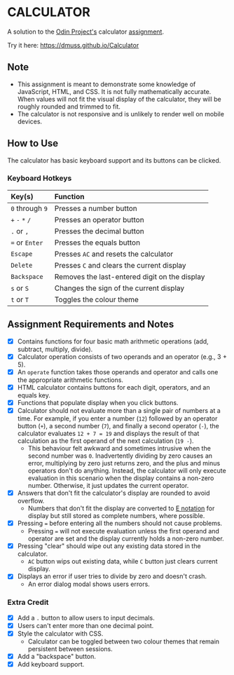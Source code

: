 # CALCULATOR

A solution to the [Odin Project's](https://www.theodinproject.com) calculator [assignment](https://www.theodinproject.com/lessons/foundations-calculator).

Try it here: https://dmuss.github.io/Calculator

## Note

- This assignment is meant to demonstrate some knowledge of JavaScript, HTML, and CSS. It is not fully mathematically accurate. When values will not fit the visual display of the calculator, they will be roughly rounded and trimmed to fit.
- The calculator is not responsive and is unlikely to render well on mobile devices.

## How to Use

The calculator has basic keyboard support and its buttons can be clicked.

### Keyboard Hotkeys

| Key(s)                  | Function                                      |
|:------------------------|:----------------------------------------------|
| `0` through `9`         | Presses a number button                       |
| `+` `-` `*` `/`         | Presses an operator button                    | 
| `.` or `,`              | Presses the decimal button                    |
| `=` or `Enter`          | Presses the equals button                     |
| `Escape`                | Presses `AC` and resets the calculator        |
| `Delete`                | Presses `C` and clears the current display    |
| `Backspace`             | Removes the last-entered digit on the display |
| `s` or `S`              | Changes the sign of the current display       |
| `t` or `T`              | Toggles the colour theme                      |

## Assignment Requirements and Notes

- [X] Contains functions for four basic math arithmetic operations (add, subtract, multiply, divide).
- [X] Calculator operation consists of two operands and an operator (e.g., 3 + 5).
- [X] An `operate` function takes those operands and operator and calls one the appropriate arithmetic functions.
- [X] HTML calculator contains buttons for each digit, operators, and an equals key.
- [X] Functions that populate display when you click buttons.
- [X] Calculator should not evaluate more than a single pair of numbers at a time. For example, if you enter a number (`12`) followed by an operator button (`+`), a second number (`7`), and finally a second operator (`-`), the calculator evaluates `12 + 7 = 19` and displays the result of that calculation as the first operand of the next calculation (`19 -`).
    - This behaviour felt awkward and sometimes intrusive when the second number was `0`. Inadvertently dividing by zero causes an error, multiplying by zero just returns zero, and the plus and minus operators don't do anything. Instead, the calculator will only execute evaluation in this scenario when the display contains a non-zero number. Otherwise, it just updates the current operator.
- [X] Answers that don't fit the calculator's display are rounded to avoid overflow.
    - Numbers that don't fit the display are converted to [E notation](https://en.wikipedia.org/wiki/Scientific_notation#E_notation) for display but still stored as complete numbers, where possible. 
- [X] Pressing `=` before entering all the numbers should not cause problems.
    - Pressing `=` will not execute evaluation unless the first operand and operator are set and the display currently holds a non-zero number.
- [X] Pressing "clear" should wipe out any existing data stored in the calculator.
    - `AC` button wips out existing data, while `C` button just clears current display.
- [X] Displays an error if user tries to divide by zero and doesn't crash.
    - An error dialog modal shows users errors.

### Extra Credit
- [X] Add a `.` button to allow users to input decimals.
- [X] Users can't enter more than one decimal point.
- [X] Style the calculator with CSS.
    - Calculator can be toggled between two colour themes that remain persistent between sessions.
- [X] Add a "backspace" button.
- [X] Add keyboard support.
